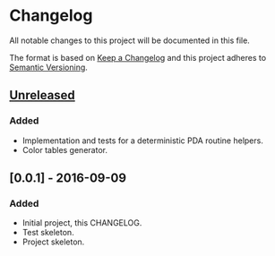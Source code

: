 # Changelog
All notable changes to this project will be documented in this file.

The format is based on [Keep a Changelog](http://keepachangelog.com/) 
and this project adheres to [Semantic Versioning](http://semver.org/).

## [Unreleased]
### Added
- Implementation and tests for a deterministic PDA routine helpers.
- Color tables generator.


## [0.0.1] - 2016-09-09
### Added
- Initial project, this CHANGELOG.
- Test skeleton.
- Project skeleton.


[Unreleased]: https://github.com/prashnts/hues/compare/0.1.0...HEAD


